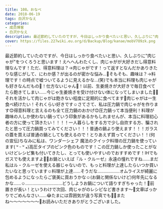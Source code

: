 ```yaml
---
title: 108。おなべ
date: 2018-06-19
tags: 白沢かなえ
categories: 
- 成员博客
- 白沢かなえ
description: 最近節約していたのですが、今日はしっかり食べたいと思い、久しぶりに"肉じゃが"をつくろうと思います！えへへんわたくし、肉じゃがが大好きだし得意料理なんです！ただ、得意料理は？→肉じゃがです！って返すと...
cover: https://files.227wiki.eu.org/d/Backup/Blog/kanae/mobV7O9zk.png 
---
```


最近節約していたのですが、今日はしっかり食べたいと思い、久しぶりに"肉じゃが"をつくろうと思います！えへへんわたくし、肉じゃがが大好きだし得意料理なんです！ただ、得意料理は？→肉じゃがです！って返すとなんだかありきたりな感じがして、にわか感？が出るのが密かな悩み…🤔そもそも、趣味は？→料理です！の時点で嘘ついてるように見えるかな…(笑)でも本当に料理も肉じゃがも好きなんだもの🐶！仕方ないじゃん🐶！以前、生姜焼きが大好きで毎日食べてたら飽きてしまい……今じゃ生姜焼きを受け付けない体になってしまいました🧟‍♀️それを活かして肉じゃがは飽きない程度に定期的に食べてます🌷肉じゃがは一生食べ続けたい！それくらい好きです☺️さてさて、私は圧力鍋で肉じゃがを作ります😊得意料理と言えるのも全て圧力鍋のおかげ😊圧力鍋って本当便利！料理が趣味の人しか使わない鍋っていう印象があるかもしれませんが、本当に料理初心者の方に使って頂きたい！！！！一人暮らしをする方で少し自炊する方、騙されたと思って圧力鍋買ってみてください！！！普通の鍋より使えます！！！ガラスの蓋を買えば普通の鍋としても使えるので！とりあえず買ってください！！(何の宣伝)ちなみに私は、ワンダーシェフ 魔法のクイック料理の圧力鍋を使っています( ᵘ ᵕ ᵘ ⁎)高圧タイプのピンク色のものです！この圧力鍋しか使ったことがないけどレシピ集も付いてきたし、とっても使いやすいのでおすすめです！IHでもガスでも使えますよ💫💫お鍋といえば『ル・クルーゼ』永遠の憧れですね……まだ私はル・クルーゼを使える器じゃないので、もっと料理が上達したらいつか買いたいなと思っています☺️料理が上達……そうだな………………オムライスが綺麗に包めるようになったらご褒美に買おうかな☺️(お鍋と関係ないけど)何年先になるかな……☺️…………………………どうしようお鍋について語りすぎちゃった！🤭前置きが長い！というわけで次回、肉じゃがのレシピなど書きます〜🌷文章ばっかりでごめんなさい……😂たまには雰囲気が違う写真でも🐶💗またね〜〜〜〜〜〜〜🌷お読みいただきありがとうございました。


